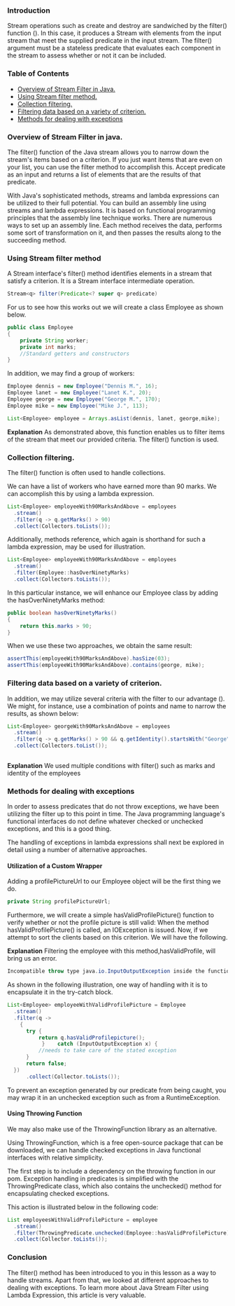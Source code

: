 ### Introduction
Stream operations such as create and destroy are sandwiched by the filter() function (). In this case, it produces a Stream with elements from the input stream that meet the supplied predicate in the input stream. The filter() argument must be a stateless predicate that evaluates each component in the stream to assess whether or not it can be included.

### Table of Contents
- [Overview of Stream Filter in Java.](#overview-of-stream-filter-in-java)
- [Using Stream filter method.](#using-stream-filter-method)
- [Collection filtering.](#collection-filtering)
- [Filtering data based on a variety of criterion.](#filtering-data-based-on-a-variety-of-criterion.)
- [Methods for dealing with exceptions](#methods-for-dealing-with-exceptions)

### Overview of Stream Filter in java.
The filter() function of the Java stream allows you to narrow down the stream's items based on a criterion. If you just want items that are even on your list, you can use the filter method to accomplish this. Accept predicate as an input and returns a list of elements that are the results of that predicate.

With Java's sophisticated methods, streams and lambda expressions can be utilized to their full potential. You can build an assembly line using streams and lambda expressions. It is based on functional programming principles that the assembly line technique works. There are numerous ways to set up an assembly line. Each method receives the data, performs some sort of transformation on it, and then passes the results along to the succeeding method.

### Using Stream filter method
A Stream interface's filter() method identifies elements in a stream that satisfy a criterion. It is a Stream interface intermediate operation.

```Java
Stream<q> filter(Predicate<? super q> predicate)
```
For us to see how this works out we will create a class Employee as shown below.

```Java
public class Employee 
{
    private String worker;
    private int marks;
    //Standard getters and constructors
}
```
In addition, we may find a group of workers:

```Java
Employee dennis = new Employee("Dennis M.", 16);
Employee lanet = new Employee("Lanet K.", 20);
Employee george = new Employee("George M.", 170);
Employee mike = new Employee("Mike J.", 113);

List<Employee> employee = Arrays.asList(dennis, lanet, george,mike); 

```
**Explanation**
As demonstrated above, this function enables us to filter items of the stream that meet our provided criteria. The filter() function is used.

### Collection filtering.
The filter() function is often used to handle collections.

We can have a list of workers who have earned more than 90 marks. We can accomplish this by using a lambda expression.

```Java
List<Employee> employeeWith90MarksAndAbove = employees
  .stream()
  .filter(q -> q.getMarks() > 90)
  .collect(Collectors.toLists());
```
Additionally, methods reference, which again is shorthand for such a lambda expression, may be used for illustration.

```Java
List<Employee> employeeWith90MarksAndAbove = employees
  .stream()
  .filter(Employee::hasOverNinetyMarks)
  .collect(Collectors.toLists());
```
In this particular instance, we will enhance our Employee class by adding the hasOverNinetyMarks method:

```Java
public boolean hasOverNinetyMarks() 
{
    return this.marks > 90;
}
```
When we use these two approaches, we obtain the same result:

```Java
assertThis(employeeWith90MarksAndAbove).hasSize(03);
assertThis(employeeWith90MarksAndAbove).contains(george, mike);
```

### Filtering data based on a variety of criterion.
In addition, we may utilize several criteria with the filter to our advantage (). We might, for instance, use a combination of points and name to narrow the results, as shown below:

```Java
List<Employee> georgeWith90MarksAndAbove = employees
  .stream()
  .filter(q -> q.getMarks() > 90 && q.getIdentity().startsWith("George"))
  .collect(Collectors.toList());
  
```
**Explanation**
We used multiple conditions with filter() such as marks and identity of the employees

### Methods for dealing with exceptions
In order to assess predicates that do not throw exceptions, we have been utilizing the filter up to this point in time. The Java programming language's functional interfaces do not define whatever checked or unchecked exceptions, and this is a good thing.

The handling of exceptions in lambda expressions shall next be explored in detail using a number of alternative approaches.

#### Utilization of a Custom Wrapper
Adding a profilePictureUrl to our Employee object will be the first thing we do.

```Java
private String profilePictureUrl;
```
Furthermore, we will create a simple hasValidProfilePicture() function to verify whether or not the profile picture is still valid:
When the method hasValidProfilePicture() is called, an IOException is issued. Now, if we attempt to sort the clients based on this criterion. We will have the following.

**Explanation**
Filtering the employee with this method,hasValidProfile, will bring us an error.

```Java
Incompatible throw type java.io.InputOutputException inside the function phrase
```
As shown in the following illustration, one way of handling with it is to encapsulate it in the try-catch block.

```Java
List<Employee> employeeWithValidProfilePicture = Employee
  .stream()
  .filter(q -> 
    {
      try {
          return q.hasValidProfilepicture();
           }    catch (InputOutputException x) {
          //needs to take care of the stated exception
      }
      return false;
  })
      .collect(Collector.toLists());
```
To prevent an exception generated by our predicate from being caught, you may wrap it in an unchecked exception such as from a RuntimeException.

#### Using Throwing Function
We may also make use of the ThrowingFunction library as an alternative.

Using ThrowingFunction, which is a free open-source package that can be downloaded, we can handle checked exceptions in Java functional interfaces with relative simplicity.

The first step is to include a dependency on the throwing function in our pom. Exception handling in predicates is simplified with the ThrowingPredicate class, which also contains the unchecked() method for encapsulating checked exceptions.

This action is illustrated below in the following code:

```Java
List employeesWithValidProfilePicture = employee
  .stream()
  .filter(ThrowingPredicate.unchecked(Employee::hasValidProfilePicture))
  .collect(Collector.toLists());
```

### Conclusion
The filter() method has been introduced to you in this lesson as a way to handle streams. Apart from that, we looked at different approaches to dealing with exceptions. To learn more about Java Stream Filter using Lambda Expression, this article is very valuable.
